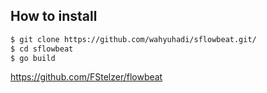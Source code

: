 ## How to install


```sh
$ git clone https://github.com/wahyuhadi/sflowbeat.git/
$ cd sflowbeat
$ go build
```


https://github.com/FStelzer/flowbeat
